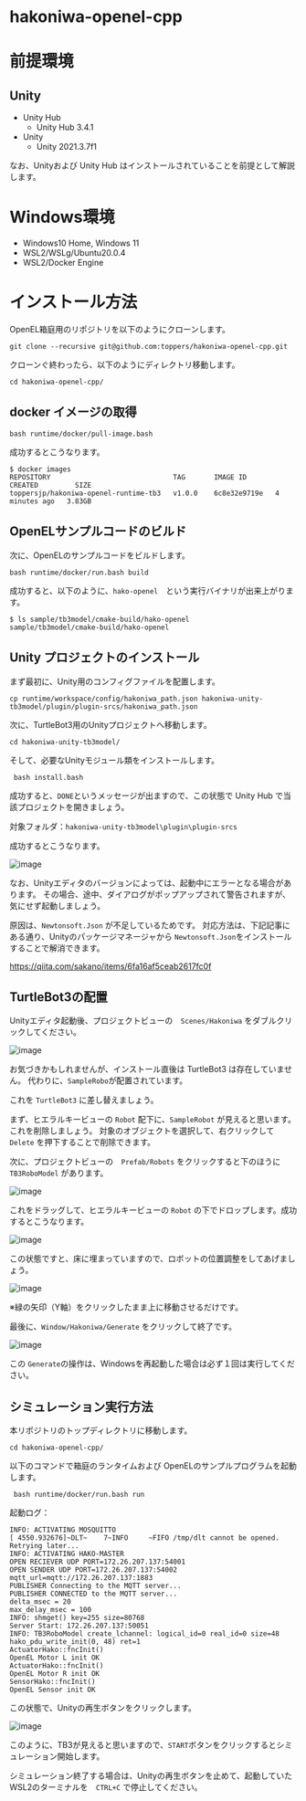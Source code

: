 # hakoniwa-openel-cpp

# 前提環境

## Unity

* Unity Hub
  * Unity Hub 3.4.1
* Unity
  * Unity 2021.3.7f1

なお、Unityおよび Unity Hub はインストールされていることを前提として解説します。

# Windows環境
* Windows10 Home, Windows 11
* WSL2/WSLg/Ubuntu20.0.4
* WSL2/Docker Engine

# インストール方法

OpenEL箱庭用のリポジトリを以下のようにクローンします。

```
git clone --recursive git@github.com:toppers/hakoniwa-openel-cpp.git
```

クローンぐ終わったら、以下のようにディレクトリ移動します。

```
cd hakoniwa-openel-cpp/
```

## docker イメージの取得

```
bash runtime/docker/pull-image.bash 
```

成功するとこうなります。

```
$ docker images
REPOSITORY                              TAG       IMAGE ID       CREATED         SIZE
toppersjp/hakoniwa-openel-runtime-tb3   v1.0.0    6c8e32e9719e   4 minutes ago   3.83GB
```

## OpenELサンプルコードのビルド

次に、OpenELのサンプルコードをビルドします。

```
bash runtime/docker/run.bash build
```

成功すると、以下のように、`hako-openel`　という実行バイナリが出来上がります。

```
$ ls sample/tb3model/cmake-build/hako-openel 
sample/tb3model/cmake-build/hako-openel
```

## Unity プロジェクトのインストール

まず最初に、Unity用のコンフィグファイルを配置します。

```
cp runtime/workspace/config/hakoniwa_path.json hakoniwa-unity-tb3model/plugin/plugin-srcs/hakoniwa_path.json
```

次に、TurtleBot3用のUnityプロジェクトへ移動します。

```
cd hakoniwa-unity-tb3model/
```

そして、必要なUnityモジュール類をインストールします。

```
 bash install.bash 
```

成功すると、`DONE`というメッセージが出ますので、この状態で Unity Hub で当該プロジェクトを開きましょう。

対象フォルダ：`hakoniwa-unity-tb3model\plugin\plugin-srcs`

成功するとこうなります。

![image](https://github.com/toppers/hakoniwa-openel-cpp/assets/164193/2712f400-ffef-4294-a9a5-4ccbdc407740)

なお、Unityエディタのバージョンによっては、起動中にエラーとなる場合があります。
その場合、途中、ダイアログがポップアップされて警告されますが、気にせず起動しましょう。

原因は、`Newtonsoft.Json` が不足しているためです。
対応方法は、下記記事にある通り、Unityのパッケージマネージャから `Newtonsoft.Json`をインストールすることで解消できます。

https://qiita.com/sakano/items/6fa16af5ceab2617fc0f

## TurtleBot3の配置

Unityエディタ起動後、プロジェクトビューの　`Scenes/Hakoniwa` をダブルクリックしてください。

![image](https://github.com/toppers/hakoniwa-openel-cpp/assets/164193/e36c2057-2d57-483f-8546-3a53fe21692d)

お気づきかもしれませんが、インストール直後は TurtleBot3 は存在していません。
代わりに、`SampleRobo`が配置されています。

これを `TurtleBot3` に差し替えましょう。

まず、ヒエラルキービューの `Robot` 配下に、`SampleRobot` が見えると思います。これを削除しましょう。
対象のオブジェクトを選択して、右クリックして `Delete` を押下することで削除できます。

次に、プロジェクトビューの　`Prefab/Robots` をクリックすると下のほうに `TB3RoboModel` があります。

![image](https://github.com/toppers/hakoniwa-openel-cpp/assets/164193/d43d7b7e-bb90-4450-a724-0f978655047d)

これをドラッグして、ヒエラルキービューの `Robot` の下でドロップします。成功するとこうなります。

![image](https://github.com/toppers/hakoniwa-openel-cpp/assets/164193/25ef1784-367d-41c0-bf59-734d67428a20)

この状態ですと、床に埋まっていますので、ロボットの位置調整をしてあげましょう。

![image](https://github.com/toppers/hakoniwa-openel-cpp/assets/164193/0aef7fa3-57d1-4223-803e-cf64cbea495c)

※緑の矢印（Y軸）をクリックしたまま上に移動させるだけです。

最後に、`Window/Hakoniwa/Generate` をクリックして終了です。

![image](https://github.com/toppers/hakoniwa-openel-cpp/assets/164193/8be12b93-48d8-4fee-bac0-4e02ca0e6a9d)

この `Generate`の操作は、Windowsを再起動した場合は必ず１回は実行してください。

## シミュレーション実行方法

本リポジトリのトップディレクトリに移動します。

```
cd hakoniwa-openel-cpp/
```

以下のコマンドで箱庭のランタイムおよび OpenELのサンプルプログラムを起動します。

```
 bash runtime/docker/run.bash run
```

起動ログ：
```
INFO: ACTIVATING MOSQUITTO
[ 4550.932676]~DLT~    7~INFO     ~FIFO /tmp/dlt cannot be opened. Retrying later...
INFO: ACTIVATING HAKO-MASTER
OPEN RECIEVER UDP PORT=172.26.207.137:54001
OPEN SENDER UDP PORT=172.26.207.137:54002
mqtt_url=mqtt://172.26.207.137:1883
PUBLISHER Connecting to the MQTT server...
PUBLISHER CONNECTED to the MQTT server...
delta_msec = 20
max_delay_msec = 100
INFO: shmget() key=255 size=80768
Server Start: 172.26.207.137:50051
INFO: TB3RoboModel create_lchannel: logical_id=0 real_id=0 size=48
hako_pdu_write_init(0, 48) ret=1
ActuatorHako::fncInit()
OpenEL Motor L init OK
ActuatorHako::fncInit()
OpenEL Motor R init OK
SensorHako::fncInit()
OpenEL Sensor init OK
```

この状態で、Unityの再生ボタンをクリックします。

![image](https://github.com/toppers/hakoniwa-openel-cpp/assets/164193/21ed5a97-bfaf-4c24-beca-ef676e4c66e3)

このように、TB3が見えると思いますので、`START`ボタンをクリックするとシミュレーション開始します。


シミュレーション終了する場合は、Unityの再生ボタンを止めて、起動していた WSL2のターミナルを　`CTRL+C` で停止してください。

